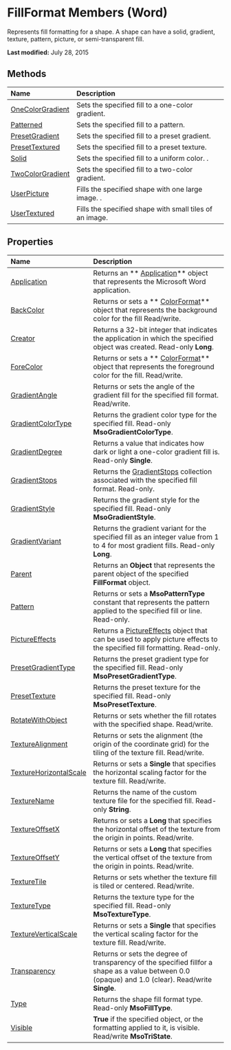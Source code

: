 
# FillFormat Members (Word)
Represents fill formatting for a shape. A shape can have a solid, gradient, texture, pattern, picture, or semi-transparent fill.

 **Last modified:** July 28, 2015


## Methods



|**Name**|**Description**|
|:-----|:-----|
| [OneColorGradient](993ae539-0051-cbf1-390b-4852aa97f5fb.md)|Sets the specified fill to a one-color gradient.|
| [Patterned](993fd302-0ba2-f540-f21c-0915bccfacaf.md)|Sets the specified fill to a pattern.|
| [PresetGradient](bffe754d-6593-9684-abf4-b5d1e9df720e.md)|Sets the specified fill to a preset gradient.|
| [PresetTextured](9a4aac9d-6349-7947-bc4a-1b0bb64a848b.md)|Sets the specified fill to a preset texture.|
| [Solid](320f5475-7283-c394-0987-3eba3e1d0447.md)|Sets the specified fill to a uniform color. .|
| [TwoColorGradient](38a8a57c-0f5f-e54a-999e-87e0977196b8.md)|Sets the specified fill to a two-color gradient.|
| [UserPicture](09ddb55f-7ba0-9345-c366-23ac5ce6945a.md)|Fills the specified shape with one large image. .|
| [UserTextured](4407df38-2660-5974-eadb-e30fe292ef11.md)|Fills the specified shape with small tiles of an image.|

## Properties



|**Name**|**Description**|
|:-----|:-----|
| [Application](65ace782-ae10-547e-45be-7dc13f4dcaed.md)|Returns an  ** [Application](d1cf6f8f-4e88-bf01-93b4-90a83f79cb44.md)** object that represents the Microsoft Word application.|
| [BackColor](bea1c59d-24ed-667c-45da-90626e8ec506.md)|Returns or sets a  ** [ColorFormat](5f12793f-d847-ecf2-6cf6-39387f7f0b28.md)** object that represents the background color for the fill Read/write.|
| [Creator](1bb9d3ad-ab28-f109-f449-624c61be3746.md)|Returns a 32-bit integer that indicates the application in which the specified object was created. Read-only  **Long**.|
| [ForeColor](23ee2f7e-12f4-fba4-8b8c-9d6d4debe526.md)|Returns or sets a  ** [ColorFormat](5f12793f-d847-ecf2-6cf6-39387f7f0b28.md)** object that represents the foreground color for the fill. Read/write.|
| [GradientAngle](a40a03bb-a395-0e7e-708c-4b9eee89ee4c.md)|Returns or sets the angle of the gradient fill for the specified fill format. Read/write.|
| [GradientColorType](3722c4df-8091-6c66-b379-af8385ed9fc5.md)|Returns the gradient color type for the specified fill. Read-only  **MsoGradientColorType**.|
| [GradientDegree](c9fba9b0-cfbb-4cf1-c416-5886c77098fb.md)|Returns a value that indicates how dark or light a one-color gradient fill is. Read-only  **Single**.|
| [GradientStops](3ae72292-2b7b-69af-35d4-5f887ce3c7ce.md)|Returns the  [GradientStops](365949f0-29b3-76e1-1163-2ac870f68f7a.md) collection associated with the specified fill format. Read-only.|
| [GradientStyle](f5342153-6160-c1cd-c02f-708c7c08a902.md)|Returns the gradient style for the specified fill. Read-only  **MsoGradientStyle**.|
| [GradientVariant](d92f56a2-fe56-4734-bddc-97517eea5def.md)|Returns the gradient variant for the specified fill as an integer value from 1 to 4 for most gradient fills. Read-only  **Long**.|
| [Parent](febebae2-3bb6-ff15-a631-5ad650bc0a75.md)|Returns an  **Object** that represents the parent object of the specified **FillFormat** object.|
| [Pattern](a0a296b4-20d2-20a6-9892-e22d1b7f4cff.md)|Returns or sets a  **MsoPatternType** constant that represents the pattern applied to the specified fill or line. Read-only.|
| [PictureEffects](810143d0-ccef-5e39-68b0-7317fd29febc.md)|Returns a  [PictureEffects](bc0e1cfd-7328-360d-872e-c71ae93162ed.md) object that can be used to apply picture effects to the specified fill formatting. Read-only.|
| [PresetGradientType](b53ed5f8-61be-1abd-d3c7-e47a4ffc44b9.md)|Returns the preset gradient type for the specified fill. Read-only  **MsoPresetGradientType**.|
| [PresetTexture](90503151-0351-26f3-de16-65cb21992f46.md)|Returns the preset texture for the specified fill. Read-only  **MsoPresetTexture**.|
| [RotateWithObject](96a0a7e9-be99-fb36-b245-8850297fa765.md)|Returns or sets whether the fill rotates with the specified shape. Read/write.|
| [TextureAlignment](c28ba99a-8219-996c-676d-ee98d908ab0f.md)|Returns or sets the alignment (the origin of the coordinate grid) for the tiling of the texture fill. Read/write.|
| [TextureHorizontalScale](95673ba4-db72-957a-9873-6a77029d578d.md)|Returns or sets a  **Single** that specifies the horizontal scaling factor for the texture fill. Read/write.|
| [TextureName](9eb01e1b-3cd1-16ad-4a7b-a430e27782d9.md)|Returns the name of the custom texture file for the specified fill. Read-only  **String**.|
| [TextureOffsetX](19f49253-b996-9dc8-c214-be65fc7efe12.md)|Returns or sets a  **Long** that specifies the horizontal offset of the texture from the origin in points. Read/write.|
| [TextureOffsetY](39d2448a-2de8-f3f7-168d-62dd3eb0ee3a.md)|Returns or sets a  **Long** that specifies the vertical offset of the texture from the origin in points. Read/write.|
| [TextureTile](670db5f6-8543-2c6e-6aeb-98f240716421.md)|Returns or sets whether the texture fill is tiled or centered. Read/write.|
| [TextureType](5254a20e-477d-c69e-7296-129deb1e08e0.md)|Returns the texture type for the specified fill. Read-only  **MsoTextureType**.|
| [TextureVerticalScale](19045ed6-ccae-7403-5701-a93cec25e51f.md)|Returns or sets a  **Single** that specifies the vertical scaling factor for the texture fill. Read/write.|
| [Transparency](a3fa8665-1cc1-347a-f4fd-0349e0771e67.md)|Returns or sets the degree of transparency of the specified fillfor a shape as a value between 0.0 (opaque) and 1.0 (clear). Read/write  **Single**.|
| [Type](ad7f354c-9429-a851-8a37-02bbddf26306.md)|Returns the shape fill format type. Read-only  **MsoFillType**.|
| [Visible](b502cfc8-3221-482c-6f5b-8502a52ef411.md)| **True** if the specified object, or the formatting applied to it, is visible. Read/write **MsoTriState**.|
